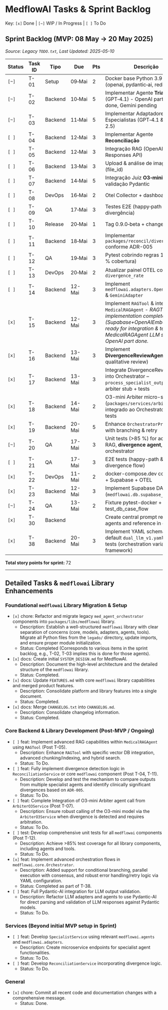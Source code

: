 # MedflowAI Tasks & Sprint Backlog

Key: `[x]` Done | `[~]` WIP / In Progress | `[ ]` To Do

## Sprint Backlog (MVP: 08 May → 20 May 2025)

*Source: Legacy `TODO.txt`, Last Updated: 2025-05-10*

| Status | Task ID | Tipo    | Due    | Pts | Descrição                                                      |
|--------|---------|---------|--------|-----|----------------------------------------------------------------|
| `[~]`  | T-01    | Setup   | 09‑Mai | 2   | Docker base Python 3.9 + libs (openai, pydantic‑ai, redis, otel) |
| `[~]`  | T-02    | Backend | 10‑Mai | 5   | Implementar Agente **Triagem** (GPT‑4.1) - OpenAI part partially done, Gemini pending |
| `[~]`  | T-03    | Backend | 11‑Mai | 5   | Implementar Adaptadores Especialistas (GPT‑4.1 & Gemini 2.5)   |
| `[ ]`  | T-04    | Backend | 12‑Mai | 3   | Implementar Agente **Reconciliação**                             |
| `[ ]`  | T-05    | Backend | 12‑Mai | 3   | Integração RAG (OpenAI Responses API)                          |
| `[ ]`  | T-06    | Backend | 13‑Mai | 3   | Upload & análise de imagens (file_id)                          |
| `[ ]`  | T-07    | Backend | 14‑Mai | 5   | Integração Juiz **O3‑mini** + validação Pydantic               |
| `[ ]`  | T-08    | DevOps  | 16‑Mai | 2   | Otel Collector + dashboards                                    |
| `[ ]`  | T-09    | QA      | 17‑Mai | 3   | Testes E2E (happy‑path & divergência)                          |
| `[ ]`  | T-10    | Release | 20‑Mai | 1   | Tag 0.9.0‑beta + changelog                                     |
| `[ ]`  | T-11    | Backend | 18‑Mai | 3   | Implementar `packages/reconcil/divergence.py` conforme ADR-005 |
| `[ ]`  | T-12    | QA      | 19‑Mai | 3   | Pytest cobrindo regras 1-5 (≥ 90 % cobertura)                  |
| `[ ]`  | T-13    | DevOps  | 20‑Mai | 2   | Atualizar painel OTEL com `divergence_rate`                    |
| `[ ]`  | T-14    | Backend | 12-Mai | 3   | Implement `medflowai.adapters.OpenAIAdapter` & `GeminiAdapter` |
| `[x]`  | T-15    | Backend | 12-Mai | 3   | Implement `RAGTool` & integrate into `MedicalRAGAgent` - _RAGTool implementation complete (Supabase+OpenAIEmbeddings), ready for integration & testing. MedicalRAGAgent LLM synthesis OpenAI part done._ |
| `[x]`  | T-16    | Backend | 13-Mai | 3   | Implement **DivergenceReviewAgent** (LLM qualitative review) |
| `[x]`  | T-17    | Backend | 13-Mai | 3   | Integrate DivergenceReviewAgent into Orchestrator – `process_specialist_outputs` + arbiter stub + tests |
| `[x]`  | T-18    | Backend | 14-Mai | 2   | O3-mini Arbiter micro-service (`packages/services/arbiter-o3`) integrado ao Orchestrator + unit tests |
| `[x]`  | T-19    | Backend | 20-Mai | 5   | Enhance `OrchestratorPrincipal` with branching & retry |
| `[~]`  | T-20    | QA      | 17-Mai | 3   | Unit tests (>85 %) for adapters, RAG, **divergence agent**, orchestrator |
| `[ ]`  | T-21    | QA      | 17-Mai | 3   | E2E tests (happy-path & divergence flow)                      |
| `[x]`  | T-22    | DevOps  | 11-Mai | 2   | docker-compose.dev com Redis + Supabase + OTEL |
| `[x]`  | T-23    | Backend | 12-Mai | 3   | Implement Supabase DAL (`medflowai.db.supabase_client`) |
| `[~]`  | T-24    | QA      | 13-Mai | 2   | Fixture pytest-docker + test_db_case_flow |
| `[x]`  | T-30    | Backend |        |     | Create central prompt registry for agents and reference in docs |
| `[x]`  | T-38    | Backend | 20-Mai | 3   | Implement YAML schema + default `dual_llm_v1.yaml` + loader tests (orchestration variants framework) |

**Total story points for sprint:** 72

---

## Detailed Tasks & `medflowai` Library Enhancements

### Foundational `medflowai` Library Migration & Setup

*   `[x]` chore: Refactor and migrate legacy `med_agent_orchestrator` components into `packages/libs/medflowai` library.
    *   Description: Establish a well-structured `medflowai` library with clear separation of concerns (core, models, adapters, agents, tools). Migrate all Python files from the `legado/` directory, update imports, and ensure proper module initialization.
    *   Status: Completed (Corresponds to various items in the sprint backlog, e.g., T-02, T-03 implies this is done for those agents).
*   `[x]` docs: Create initial `SYSTEM_DESIGN.md` for MedflowAI.
    *   Description: Document the high-level architecture and the detailed structure of the `medflowai` library.
    *   Status: Completed.
*   `[x]` docs: Update `FEATURES.md` with core `medflowai` library capabilities and merged product features.
    *   Description: Consolidate platform and library features into a single document.
    *   Status: Completed.
*   `[x]` docs: Merge `CHANGELOG.txt` into `CHANGELOG.md`.
    *   Description: Consolidate changelog information.
    *   Status: Completed.

### Core Backend & Library Development (Post-MVP / Ongoing)

*   `[ ]` feat: Implement advanced RAG capabilities within `MedicalRAGAgent` using `RAGTool` (Post T-05).
    *   Description: Enhance `RAGTool` with specific vector DB integration, advanced chunking/indexing, and hybrid search.
    *   Status: To Do.
*   `[ ]` feat: Fully implement divergence detection logic in `ReconciliationService` or core `medflowai` component (Post T-04, T-11).
    *   Description: Develop and test the mechanism to compare outputs from multiple specialist agents and identify clinically significant divergences based on `ADR-005`.
    *   Status: To Do.
*   `[ ]` feat: Complete Integration of O3-mini Arbiter agent call from `ArbiterO3Service` (Post T-07).
    *   Description: Ensure robust calling of the O3-mini model via the `ArbiterO3Service` when divergence is detected and requires arbitration.
    *   Status: To Do.
*   `[ ]` test: Develop comprehensive unit tests for all `medflowai` components (Post T-12).
    *   Description: Achieve >85% test coverage for all library components, including agents and tools.
    *   Status: To Do.
*   `[x]` feat: Implement advanced orchestration flows in `medflowai.core.Orchestrator`.
    *   Description: Added support for conditional branching, parallel execution with consensus, and robust error handling/retry logic via YAML configuration.
    *   Status: Completed as part of T-38.
*   `[ ]` feat: Full Pydantic-AI integration for LLM output validation.
    *   Description: Refactor LLM adapters and agents to use Pydantic-AI for direct parsing and validation of LLM responses against Pydantic models.
    *   Status: To Do.

### Services (Beyond initial MVP setup in Sprint)

*   `[ ]` feat: Develop `SpecialistService` using relevant `medflowai.agents` and `medflowai.adapters`.
    *   Description: Create microservice endpoints for specialist agent functionalities.
    *   Status: To Do.
*   `[ ]` feat: Develop `ReconciliationService` incorporating divergence logic.
    *   Status: To Do.

### General

*   `[x]` chore: Commit all recent code and documentation changes with a comprehensive message.
    *   Status: Done.

